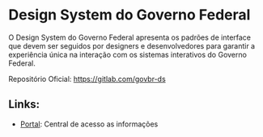 # Design System do Governo Federal

O Design System do Governo Federal apresenta os padrões de interface que devem ser seguidos por designers e desenvolvedores para garantir a experiência única na interação com os sistemas interativos do Governo Federal.

Repositório Oficial: https://gitlab.com/govbr-ds

Links:
-----
* [Portal](https://www.gov.br/ds): Central de acesso as informações

